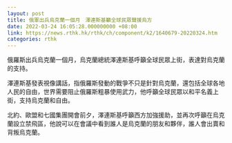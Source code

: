 ```yaml
---
layout: post
title: 俄軍出兵烏克蘭一個月　澤連斯基籲全球民眾聲援烏方
date: 2022-03-24 16:05:28.000000000 +08:00
link: https://news.rthk.hk/rthk/ch/component/k2/1640679-20220324.htm
categories: rthk
---
```


俄羅斯出兵烏克蘭一個月，烏克蘭總統澤連斯基呼籲全球民眾上街，表達對烏克蘭的支持。

澤連斯基發表視像講話，指俄羅斯發動的戰爭不只是針對烏克蘭，還包括全球各地人民的自由，世界需要阻止俄羅斯粗暴使用武力，他呼籲全球民眾以和平名義上街，支持烏克蘭和自由。

北約、歐盟和七國集團開會前夕，澤連斯基呼籲西方加強援助，並再次呼籲在烏克蘭設立禁飛區，他說可以在會議中看到誰人是烏克蘭的朋友和夥伴，誰人會出賣和背叛烏克蘭。

